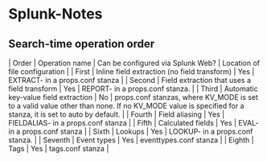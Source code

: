 # Splunk-Notes

## Search-time operation order

| Order | Operation name | Can be configured via Splunk Web? | Location of file configuration | 
| First | Inline field extraction (no field transform) | Yes | EXTRACT- in a props.conf stanza | 
| Second | Field extraction that uses a field transform | Yes | REPORT- in a props.conf stanza. | 
| Third | Automatic key-value field extraction | No | props.conf stanzas, where KV_MODE is set to a valid value other than none. If no KV_MODE value is specified for a stanza, it is set to auto by default. | 
| Fourth | Field aliasing | Yes | FIELDALIAS- in a props.conf stanza | 
| Fifth | Calculated fields | Yes | EVAL- in a props.conf stanza | 
| Sixth | Lookups | Yes | LOOKUP- in a props.conf stanza. | 
| Seventh | Event types | Yes | eventtypes.conf stanza | 
| Eighth | Tags | Yes | tags.conf stanza |
